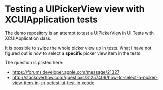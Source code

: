 # Testing a UIPickerView view with XCUIApplication tests

The demo repository is an attempt to test a UIPickerView in UI Tests with XCUIApplication class.


It is possible to swipe the whole picker view up in tests. What I have not figured out is how to select a **specific** picker view item in the tests.

The question is posted here:

* https://forums.developer.apple.com/message/21327
* http://stackoverflow.com/questions/31257409/how-to-select-a-picker-view-item-in-an-xctest-ui-test-in-xcode
